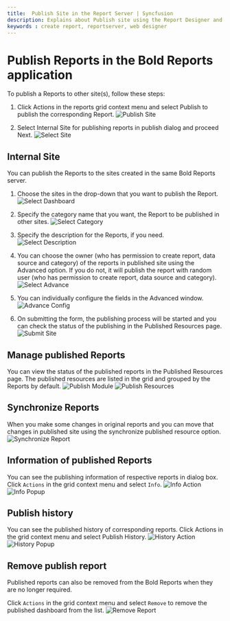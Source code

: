 ```yaml
---
title:  Publish Site in the Report Server | Syncfusion
description: Explains about Publish site using the Report Designer and then add it in the Bold Reports On-Premise.
keywords : create report, reportserver, web designer
---
```


# Publish Reports in the Bold Reports application

To publish a Reports to other site(s), follow these steps:

1. Click Actions in the reports grid context menu and select Publish to publish the corresponding Report.
   ![Publish Site](/static/assets/on-premise/images/manage-content/manage-reports/publish-site/publish-site.png)

2. Select Internal Site for publishing reports in publish dialog and proceed Next.
   ![Select Site](/static/assets/on-premise/images/manage-content/manage-reports/publish-site/select-site.png)

## Internal Site

You can publish the Reports to the sites created in the same Bold Reports server.

1. Choose the sites in the drop-down that you want to publish the Report.
   ![Select Dashboard](/static/assets/on-premise/images/manage-content/manage-reports/publish-site/select-dashboard.png)

2. Specify the category name that you want, the Report to be published in other sites.
   ![Select Category](/static/assets/on-premise/images/manage-content/manage-reports/publish-site/select-category.png)

3. Specify the description for the Reports, if you need.
   ![Select Description](/static/assets/on-premise/images/manage-content/manage-reports/publish-site/select-description.png)

4. You can choose the owner (who has permission to create report, data source and category) of the reports in published site using the Advanced option. If you do not, it will publish the report with random user (who has permission to create report, data source and category).
   ![Select Advance](/static/assets/on-premise/images/manage-content/manage-reports/publish-site/select-advance.png)

5. You can individually configure the fields in the Advanced window.
   ![Advance Config](/static/assets/on-premise/images/manage-content/manage-reports/publish-site/advance-config.png)

6. On submitting the form, the publishing process will be started and you can check the status of the publishing in the Published Resources page.
   ![Submit Site](/static/assets/on-premise/images/manage-content/manage-reports/publish-site/submit-site.png)

## Manage published Reports

You can view the status of the published reports in the Published Resources page. The published resources are listed in the grid and grouped by the Reports by default.
![Publish Module](/static/assets/on-premise/images/manage-content/manage-reports/publish-site/publish-module.png)
![Publish Resources](/static/assets/on-premise/images/manage-content/manage-reports/publish-site/publish-resources.png)

## Synchronize Reports

When you make some changes in original reports and you can move that changes in published site using the synchronize published resource option.
![Synchronize Report](/static/assets/on-premise/images/manage-content/manage-reports/publish-site/synchronize-report.png)

## Information of published Reports

You can see the publishing information of respective reports in dialog box. Click `Actions` in the grid context menu and select `Info`.
![Info Action](/static/assets/on-premise/images/manage-content/manage-reports/publish-site/info-action.png)
![Info Popup](/static/assets/on-premise/images/manage-content/manage-reports/publish-site/info-popup.png)

## Publish history

You can see the published history of corresponding reports. Click Actions in the grid context menu and select Publish History.
![History Action](/static/assets/on-premise/images/manage-content/manage-reports/publish-site/history-action.png)
![History Popup](/static/assets/on-premise/images/manage-content/manage-reports/publish-site/history-popup.png)

## Remove publish report

Published reports can also be removed from the Bold Reports when they are no longer required.

Click `Actions` in the grid context menu and select `Remove` to remove the published dashboard from the list.
![Remove Report](/static/assets/on-premise/images/manage-content/manage-reports/publish-site/remove-publish-report.png)